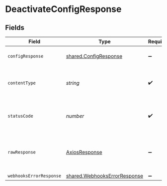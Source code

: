 # DeactivateConfigResponse


## Fields

| Field                                                                        | Type                                                                         | Required                                                                     | Description                                                                  |
| ---------------------------------------------------------------------------- | ---------------------------------------------------------------------------- | ---------------------------------------------------------------------------- | ---------------------------------------------------------------------------- |
| `configResponse`                                                             | [shared.ConfigResponse](../../models/shared/configresponse.md)               | :heavy_minus_sign:                                                           | Config successfully deactivated.                                             |
| `contentType`                                                                | *string*                                                                     | :heavy_check_mark:                                                           | HTTP response content type for this operation                                |
| `statusCode`                                                                 | *number*                                                                     | :heavy_check_mark:                                                           | HTTP response status code for this operation                                 |
| `rawResponse`                                                                | [AxiosResponse](https://axios-http.com/docs/res_schema)                      | :heavy_minus_sign:                                                           | Raw HTTP response; suitable for custom response parsing                      |
| `webhooksErrorResponse`                                                      | [shared.WebhooksErrorResponse](../../models/shared/webhookserrorresponse.md) | :heavy_minus_sign:                                                           | Error                                                                        |